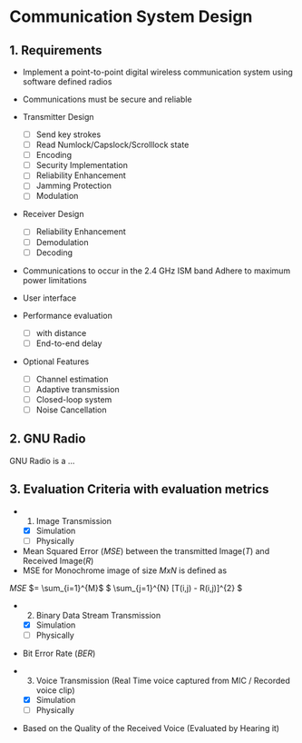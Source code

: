 # Communication System Design 

## 1. Requirements 
- Implement a point-to-point digital wireless communication system
using software defined radios
- Communications must be secure and reliable

- Transmitter Design 
    - [ ] Send key strokes
    - [ ] Read Numlock/Capslock/Scrolllock state
    - [ ] Encoding
    - [ ] Security Implementation
    - [ ] Reliability Enhancement 
    - [ ] Jamming Protection
    - [ ] Modulation 

- Receiver Design 
    - [ ] Reliability Enhancement
    - [ ] Demodulation
    - [ ] Decoding

- Communications to occur in the 2.4 GHz ISM band
    Adhere to maximum power limitations

- User interface 

- Performance evaluation 
    - [ ] with distance 
    - [ ] End-to-end delay

- Optional Features 
    - [ ] Channel estimation 
    - [ ] Adaptive transmission
    - [ ] Closed-loop system
    - [ ] Noise Cancellation

## 2. GNU Radio 

GNU Radio is a ...


## 3. Evaluation Criteria with evaluation metrics

- 1. Image Transmission 
    - [x] Simulation 
    - [ ] Physically
 - Mean Squared Error (_MSE_) between the transmitted Image(_T_) and Received Image(_R_) 
 - MSE for Monochrome image of size _MxN_ is defined as

_MSE_ $= \sum_{i=1}^{M}$ $ \sum_{j=1}^{N} [T(i,j) - R(i,j)]^{2} $

- 2. Binary Data Stream Transmission 
    - [x] Simulation 
    - [ ] Physically
 - Bit Error Rate (_BER_)

- 3. Voice Transmission (Real Time voice captured from MIC / Recorded voice clip)
    - [x] Simulation 
    - [ ] Physically
 - Based on the Quality of the Received Voice (Evaluated by Hearing it)

